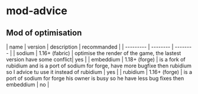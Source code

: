 # mod-advice
## Mod of optimisation
| name | version | description | recommanded |
| --------- | -------- | -------- |
| sodium | 1.16+ (fabric) | optimise the render of the game, the lastest version have some conflict| yes |
| embeddium | 1.18+ (forge) | is a fork of rubidium and is a port of sodium for forge, have more bugfixe then rubidium so I advice tu use it instead of rubidium | yes |
| rubidium | 1.16+ (forge) | is a port of sodium for forge his owner is busy so he have less bug fixes then embeddium | no |
